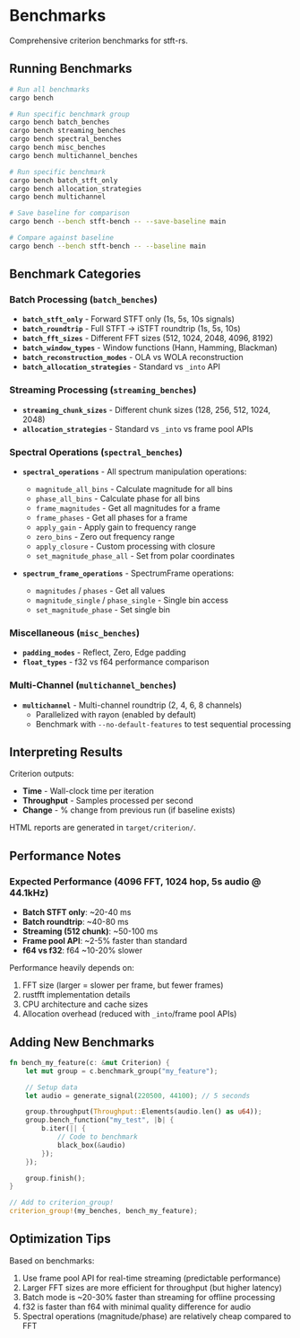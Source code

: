 # Benchmarks

Comprehensive criterion benchmarks for stft-rs.

## Running Benchmarks

```bash
# Run all benchmarks
cargo bench

# Run specific benchmark group
cargo bench batch_benches
cargo bench streaming_benches
cargo bench spectral_benches
cargo bench misc_benches
cargo bench multichannel_benches

# Run specific benchmark
cargo bench batch_stft_only
cargo bench allocation_strategies
cargo bench multichannel

# Save baseline for comparison
cargo bench --bench stft-bench -- --save-baseline main

# Compare against baseline
cargo bench --bench stft-bench -- --baseline main
```

## Benchmark Categories

### Batch Processing (`batch_benches`)

- **`batch_stft_only`** - Forward STFT only (1s, 5s, 10s signals)
- **`batch_roundtrip`** - Full STFT → iSTFT roundtrip (1s, 5s, 10s)
- **`batch_fft_sizes`** - Different FFT sizes (512, 1024, 2048, 4096, 8192)
- **`batch_window_types`** - Window functions (Hann, Hamming, Blackman)
- **`batch_reconstruction_modes`** - OLA vs WOLA reconstruction
- **`batch_allocation_strategies`** - Standard vs `_into` API

### Streaming Processing (`streaming_benches`)

- **`streaming_chunk_sizes`** - Different chunk sizes (128, 256, 512, 1024, 2048)
- **`allocation_strategies`** - Standard vs `_into` vs frame pool APIs

### Spectral Operations (`spectral_benches`)

- **`spectral_operations`** - All spectrum manipulation operations:
  - `magnitude_all_bins` - Calculate magnitude for all bins
  - `phase_all_bins` - Calculate phase for all bins
  - `frame_magnitudes` - Get all magnitudes for a frame
  - `frame_phases` - Get all phases for a frame
  - `apply_gain` - Apply gain to frequency range
  - `zero_bins` - Zero out frequency range
  - `apply_closure` - Custom processing with closure
  - `set_magnitude_phase_all` - Set from polar coordinates

- **`spectrum_frame_operations`** - SpectrumFrame operations:
  - `magnitudes` / `phases` - Get all values
  - `magnitude_single` / `phase_single` - Single bin access
  - `set_magnitude_phase` - Set single bin

### Miscellaneous (`misc_benches`)

- **`padding_modes`** - Reflect, Zero, Edge padding
- **`float_types`** - f32 vs f64 performance comparison

### Multi-Channel (`multichannel_benches`)

- **`multichannel`** - Multi-channel roundtrip (2, 4, 6, 8 channels)
  - Parallelized with rayon (enabled by default)
  - Benchmark with `--no-default-features` to test sequential processing

## Interpreting Results

Criterion outputs:
- **Time** - Wall-clock time per iteration
- **Throughput** - Samples processed per second
- **Change** - % change from previous run (if baseline exists)

HTML reports are generated in `target/criterion/`.

## Performance Notes

### Expected Performance (4096 FFT, 1024 hop, 5s audio @ 44.1kHz)

- **Batch STFT only**: ~20-40 ms
- **Batch roundtrip**: ~40-80 ms
- **Streaming (512 chunk)**: ~50-100 ms
- **Frame pool API**: ~2-5% faster than standard
- **f64 vs f32**: f64 ~10-20% slower

Performance heavily depends on:
1. FFT size (larger = slower per frame, but fewer frames)
2. rustfft implementation details
3. CPU architecture and cache sizes
4. Allocation overhead (reduced with `_into`/frame pool APIs)

## Adding New Benchmarks

```rust
fn bench_my_feature(c: &mut Criterion) {
    let mut group = c.benchmark_group("my_feature");

    // Setup data
    let audio = generate_signal(220500, 44100); // 5 seconds

    group.throughput(Throughput::Elements(audio.len() as u64));
    group.bench_function("my_test", |b| {
        b.iter(|| {
            // Code to benchmark
            black_box(&audio)
        });
    });

    group.finish();
}

// Add to criterion_group!
criterion_group!(my_benches, bench_my_feature);
```

## Optimization Tips

Based on benchmarks:
1. Use frame pool API for real-time streaming (predictable performance)
2. Larger FFT sizes are more efficient for throughput (but higher latency)
3. Batch mode is ~20-30% faster than streaming for offline processing
4. f32 is faster than f64 with minimal quality difference for audio
5. Spectral operations (magnitude/phase) are relatively cheap compared to FFT

